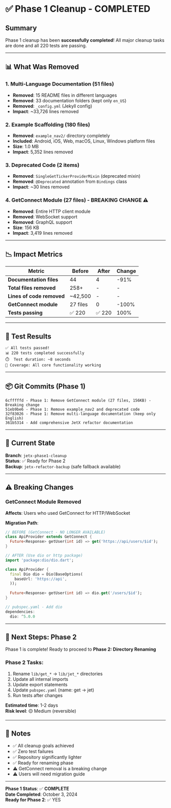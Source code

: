 # ✅ Phase 1 Cleanup - COMPLETED

## Summary

Phase 1 cleanup has been **successfully completed**! All major cleanup tasks are done and all 220 tests are passing.

---

## 📊 What Was Removed

### 1. Multi-Language Documentation (51 files)
- **Removed**: 15 README files in different languages
- **Removed**: 33 documentation folders (kept only `en_US`)
- **Removed**: `_config.yml` (Jekyll config)
- **Impact**: ~33,726 lines removed

### 2. Example Scaffolding (180 files)
- **Removed**: `example_nav2/` directory completely
- **Included**: Android, iOS, Web, macOS, Linux, Windows platform files
- **Size**: 1.0 MB
- **Impact**: 5,352 lines removed

### 3. Deprecated Code (2 items)
- **Removed**: `SingleGetTickerProviderMixin` (deprecated mixin)
- **Removed**: `@Deprecated` annotation from `Bindings` class
- **Impact**: ~30 lines removed

### 4. GetConnect Module (27 files) - BREAKING CHANGE ⚠️
- **Removed**: Entire HTTP client module
- **Removed**: WebSocket support
- **Removed**: GraphQL support
- **Size**: 156 KB
- **Impact**: 3,419 lines removed

---

## 📉 Impact Metrics

| Metric | Before | After | Change |
|--------|--------|-------|--------|
| **Documentation files** | 44 | 4 | -91% |
| **Total files removed** | 258+ | - | - |
| **Lines of code removed** | ~42,500 | - | - |
| **GetConnect module** | 27 files | 0 | -100% |
| **Tests passing** | ✅ 220 | ✅ 220 | 100% |

---

## 🧪 Test Results

```
✅ All tests passed!
📊 220 tests completed successfully
⏱️  Test duration: ~8 seconds
🎯 Coverage: All core functionality working
```

---

## 📦 Git Commits (Phase 1)

```
6cfffffd - Phase 1: Remove GetConnect module (27 files, 156KB) - Breaking change
51eb9be6 - Phase 1: Remove example_nav2 and deprecated code  
32f83026 - Phase 1: Remove multi-language documentation (keep only English)
361b5314 - Add comprehensive JetX refactor documentation
```

---

## 🎯 Current State

**Branch**: `jetx-phase1-cleanup`  
**Status**: ✅ Ready for Phase 2  
**Backup**: `jetx-refactor-backup` (safe fallback available)

---

## ⚠️ Breaking Changes

### GetConnect Module Removed
**Affects**: Users who used GetConnect for HTTP/WebSocket

**Migration Path**:
```dart
// BEFORE (GetConnect - NO LONGER AVAILABLE)
class ApiProvider extends GetConnect {
  Future<Response> getUser(int id) => get('https://api/users/$id');
}

// AFTER (Use dio or http package)
import 'package:dio/dio.dart';

class ApiProvider {
  final Dio dio = Dio(BaseOptions(
    baseUrl: 'https://api',
  ));
  
  Future<Response> getUser(int id) => dio.get('/users/$id');
}

// pubspec.yaml - Add dio
dependencies:
  dio: ^5.0.0
```

---

## 🚀 Next Steps: Phase 2

Phase 1 is complete! Ready to proceed to **Phase 2: Directory Renaming**

### Phase 2 Tasks:
1. Rename `lib/get_*` → `lib/jet_*` directories
2. Update all internal imports
3. Update export statements
4. Update `pubspec.yaml` (name: get → jet)
5. Run tests after changes

**Estimated time**: 1-2 days  
**Risk level**: 🟡 Medium (reversible)

---

## 📝 Notes

- ✅ All cleanup goals achieved
- ✅ Zero test failures
- ✅ Repository significantly lighter
- ✅ Ready for renaming phase
- ⚠️ GetConnect removal is a breaking change
- ⚠️ Users will need migration guide

---

**Phase 1 Status**: ✅ **COMPLETE**  
**Date Completed**: October 3, 2024  
**Ready for Phase 2**: ✅ YES

